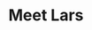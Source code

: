 ---
title: Meet Lars
layout: post
image: "/assets/images/projects/meet-lars.png"
post-image: "https://builtwithruby.com/assets/images/projects/meet-lars.png"
description: Lars is an AI Tool that helps founders develop marketing strategies, create user personas and generate actionable growth ideas in minutes. Built with Ruby on Rails, Tailwind CSS, Hotwire and a sprinkle of Stimulus.
technology: Ruby on Rails, Tailwind CSS, Hotwire and Stimulus
available_on: Web
type: Marketing intelligence, AI tools, Idea generation
permalink: /meet-lars/
website_link: https://www.meetlars.com/
group: project
---